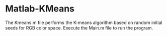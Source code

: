 # Matlab-KMeans
The Kmeans.m file performs the K-means algorithm based on random initial seeds for RGB color space. 
Execute the Main.m file to run the program.
